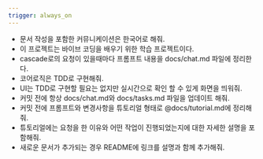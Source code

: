 ```yaml
---
trigger: always_on
---
```


- 문서 작성을 포함한 커뮤니케이션은 한국어로 해줘.
- 이 프로젝트는 바이브 코딩을 배우기 위한 학습 프로젝트이다.
- cascade로의 요청이 있을때마다 프롬프트 내용을 docs/chat.md 파일에 정리한다.
- 코어로직은 TDD로 구현해줘.
- UI는 TDD로 구현할 필요는 없지만 실시간으로 확인 할 수 있게 화면을 띄워줘.
- 커밋 전에 항상 docs/chat.md와 docs/tasks.md 파일을 업데이트 해줘.
- 커밋 전에 프롬프트와 변경사항을 튜토리얼 형태로 @docs/tutorial.md에 정리해줘.
- 튜토리얼에는 요청을 한 이유와 어떤 작업이 진행되었는지에 대한 자세한 설명을 포함해줘.
- 새로운 문서가 추가되는 경우 README에 링크를 설명과 함께 추가해줘.